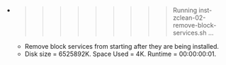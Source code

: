 * >>>>>>>>> Running inst-zclean-02-remove-block-services.sh ...
  * Remove block services from starting after they are being installed.
  * Disk size = 6525892K. Space Used = 4K. Runtime = 00:00:00:01.
